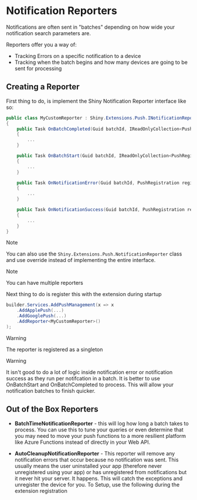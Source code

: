 # Notification Reporters

Notifications are often sent in "batches" depending on how wide your notification search parameters are.  

Reporters offer you a way of:
* Tracking Errors on a specific notification to a device
* Tracking when the batch begins and how many devices are going to be sent for processing

## Creating a Reporter

First thing to do, is implement the Shiny Notification Reporter interface like so:

```csharp
public class MyCustomReporter : Shiny.Extensions.Push.INotificationReporter
{
    public Task OnBatchCompleted(Guid batchId, IReadOnlyCollection<PushRegistration> success, IReadOnlyCollection<(PushRegistration Registration, Exception Exception)> failures, Notification notification, CancellationToken cancelToken)
    {
        ...
    }

    public Task OnBatchStart(Guid batchId, IReadOnlyCollection<PushRegistration> registrations, Notification notification, CancellationToken cancelToken)
    {
        ...
    }

    public Task OnNotificationError(Guid batchId, PushRegistration registration, Notification notification, Exception exception, CancellationToken cancelToken)
    {
        ...
    }

    public Task OnNotificationSuccess(Guid batchId, PushRegistration registration, Notification notification, CancellationToken cancelToken)
    {
        ...
    }
}
```

> [!NOTE]
> You can also use the `Shiny.Extensions.Push.NotificationReporter` class and use override instead of implementing the entire interface.

> [!NOTE]
> You can have multiple reporters

Next thing to do is register this with the extension during startup

```csharp
builder.Services.AddPushManagement(x => x
    .AddApplePush(...)
    .AddGooglePush(...)
    .AddReporter<MyCustomReporter>()
);
```

> [!WARNING]
> The reporter is registered as a singleton

> [!WARNING]
> It isn't good to do a lot of logic inside notification error or notification success as they run per notifcation in a batch.  It is better to use OnBatchStart and OnBatchCompleted to process.  This will allow your notification batches to finish quicker.

## Out of the Box Reporters
* **BatchTimeNotificationReporter** - this will log how long a batch takes to process.  You can use this to tune your queries or even determine that you may need to move your push functions to a more resilient platform like Azure Functions instead of directly in your Web API.

* **AutoCleanupNotificationReporter** - This reporter will remove any notification errors that occur because no notification was sent.  This usually means the user uninstalled your app (therefore never unregistered using your app) or has unregistered from notifications but it never hit your server.  It happens.  This will catch the exceptions and unregister the device for you.  To Setup, use the following during the extension registration

```csharp
